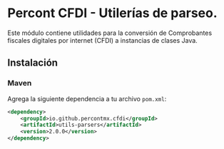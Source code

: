 # Percont CFDI - Utilerías de parseo.

Este módulo contiene utilidades para la conversión de Comprobantes fiscales digitales por internet (CFDI) a instancias 
de clases Java.

## Instalación

### Maven

Agrega la siguiente dependencia a tu archivo `pom.xml`:

```xml
<dependency>
    <groupId>io.github.percontmx.cfdi</groupId>
    <artifactId>utils-parsers</artifactId>
    <version>2.0.0</version>
</dependency>
```
